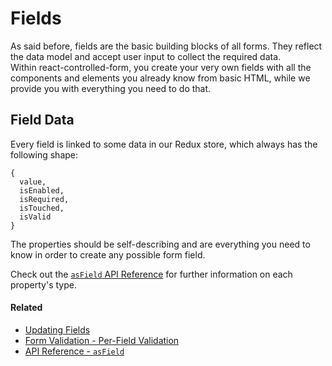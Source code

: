 # Fields

As said before, fields are the basic building blocks of all forms. They reflect the data model and accept user input to collect the required data.<br>
Within react-controlled-form, you create your very own fields with all the components and elements you already know from basic HTML, while we provide you with everything you need to do that.

## Field Data
Every field is linked to some data in our Redux store, which always has the following shape:

```
{
  value,
  isEnabled,
  isRequired,
  isTouched,
  isValid
}
```
The properties should be self-describing and are everything you need to know in order to create any possible form field.


Check out the [`asField` API Reference](../api/asField.md) for further information on each property's type.

#### Related
* [Updating Fields](../guides/UpdatingFields.md)
* [Form Validation - Per-Field Validation](../guides/FormValidation#per-field-validation.md)
* [API Reference - `asField`](../api/asField.md)
